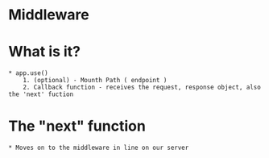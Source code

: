 # Middleware

  # What is it?
    * app.use()
        1. (optional) - Mounth Path ( endpoint )
        2. Callback function - receives the request, response object, also the 'next' fuction

 # The "next" function
    * Moves on to the middleware in line on our server